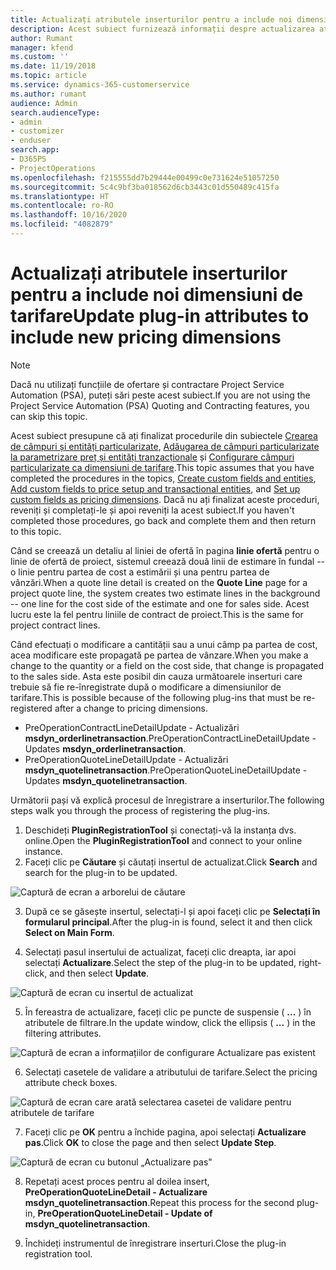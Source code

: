 ```yaml
---
title: Actualizați atributele inserturilor pentru a include noi dimensiuni de tarifare
description: Acest subiect furnizează informații despre actualizarea atributelor inserturilor pentru dimensiunile de tarifare.
author: Rumant
manager: kfend
ms.custom: ''
ms.date: 11/19/2018
ms.topic: article
ms.service: dynamics-365-customerservice
ms.author: rumant
audience: Admin
search.audienceType:
- admin
- customizer
- enduser
search.app:
- D365PS
- ProjectOperations
ms.openlocfilehash: f215555dd7b29444e00499c0e731624e51057250
ms.sourcegitcommit: 5c4c9bf3ba018562d6cb3443c01d550489c415fa
ms.translationtype: HT
ms.contentlocale: ro-RO
ms.lasthandoff: 10/16/2020
ms.locfileid: "4082879"
---
```

# <a name="update-plug-in-attributes-to-include-new-pricing-dimensions"></a><span data-ttu-id="80ab0-103">Actualizați atributele inserturilor pentru a include noi dimensiuni de tarifare</span><span class="sxs-lookup"><span data-stu-id="80ab0-103">Update plug-in attributes to include new pricing dimensions</span></span>

> [!NOTE]
> <span data-ttu-id="80ab0-104">Dacă nu utilizați funcțiile de ofertare și contractare Project Service Automation (PSA), puteți sări peste acest subiect.</span><span class="sxs-lookup"><span data-stu-id="80ab0-104">If you are not using the Project Service Automation (PSA) Quoting and Contracting features, you can skip this topic.</span></span>

<span data-ttu-id="80ab0-105">Acest subiect presupune că ați finalizat procedurile din subiectele [Crearea de câmpuri și entități particularizate](create-custom-fields-entities.md), [Adăugarea de câmpuri particularizate la parametrizare preț și entități tranzacționale](field-references.md) și [Configurare câmpuri particularizate ca dimensiuni de tarifare](set-up-pricing-dimensions.md).</span><span class="sxs-lookup"><span data-stu-id="80ab0-105">This topic assumes that you have completed the procedures in the topics, [Create custom fields and entities](create-custom-fields-entities.md), [Add custom fields to price setup and transactional entities](field-references.md), and [Set up custom fields as pricing dimensions](set-up-pricing-dimensions.md).</span></span> <span data-ttu-id="80ab0-106">Dacă nu ați finalizat aceste proceduri, reveniți și completați-le și apoi reveniți la acest subiect.</span><span class="sxs-lookup"><span data-stu-id="80ab0-106">If you haven't completed those procedures, go back and complete them and then return to this topic.</span></span>

<span data-ttu-id="80ab0-107">Când se creează un detaliu al liniei de ofertă în pagina **linie ofertă** pentru o linie de ofertă de proiect, sistemul creează două linii de estimare în fundal -- o linie pentru partea de cost a estimării și una pentru partea de vânzări.</span><span class="sxs-lookup"><span data-stu-id="80ab0-107">When a quote line detail is created on the **Quote Line** page for a project quote line, the system creates two estimate lines in the background -- one line for the cost side of the estimate and one for sales side.</span></span> <span data-ttu-id="80ab0-108">Acest lucru este la fel pentru liniile de contract de proiect.</span><span class="sxs-lookup"><span data-stu-id="80ab0-108">This is the same  for project contract lines.</span></span>

<span data-ttu-id="80ab0-109">Când efectuați o modificare a cantității sau a unui câmp pa partea de cost, acea modificare este propagată pe partea de vânzare.</span><span class="sxs-lookup"><span data-stu-id="80ab0-109">When you make a change to the quantity or a field on the cost side, that change is propagated to the sales side.</span></span> <span data-ttu-id="80ab0-110">Asta este posibil din cauza următoarele inserturi care trebuie să fie re-înregistrate după o modificare a dimensiunilor de tarifare.</span><span class="sxs-lookup"><span data-stu-id="80ab0-110">This is possible because of the following plug-ins that must be re-registered after a change to pricing dimensions.</span></span>

- <span data-ttu-id="80ab0-111">PreOperationContractLineDetailUpdate - Actualizări **msdyn_orderlinetransaction**.</span><span class="sxs-lookup"><span data-stu-id="80ab0-111">PreOperationContractLineDetailUpdate - Updates **msdyn_orderlinetransaction**.</span></span>
- <span data-ttu-id="80ab0-112">PreOperationQuoteLineDetailUpdate - Actualizări **msdyn_quotelinetransaction**.</span><span class="sxs-lookup"><span data-stu-id="80ab0-112">PreOperationQuoteLineDetailUpdate - Updates **msdyn_quotelinetransaction**.</span></span>

<span data-ttu-id="80ab0-113">Următorii pași vă explică procesul de înregistrare a inserturilor.</span><span class="sxs-lookup"><span data-stu-id="80ab0-113">The following steps walk you through the process of registering the plug-ins.</span></span>

1. <span data-ttu-id="80ab0-114">Deschideți **PluginRegistrationTool** și conectați-vă la instanța dvs. online.</span><span class="sxs-lookup"><span data-stu-id="80ab0-114">Open the **PluginRegistrationTool** and connect to your online instance.</span></span>
2. <span data-ttu-id="80ab0-115">Faceți clic pe **Căutare** și căutați insertul de actualizat.</span><span class="sxs-lookup"><span data-stu-id="80ab0-115">Click **Search** and search for the plug-in to be updated.</span></span>

 ![Captură de ecran a arborelui de căutare](media/PRT-1.png)

3. <span data-ttu-id="80ab0-117">După ce se găsește insertul, selectați-l și apoi faceți clic pe **Selectați în formularul principal**.</span><span class="sxs-lookup"><span data-stu-id="80ab0-117">After the plug-in is found, select it and then click **Select on Main Form**.</span></span>

4. <span data-ttu-id="80ab0-118">Selectați pasul insertului de actualizat, faceți clic dreapta, iar apoi selectați **Actualizare**.</span><span class="sxs-lookup"><span data-stu-id="80ab0-118">Select the step of the plug-in to be updated, right-click, and then select **Update**.</span></span>

 ![Captură de ecran cu insertul de actualizat](media/PRT-2.png)
 
5. <span data-ttu-id="80ab0-120">În fereastra de actualizare, faceți clic pe puncte de suspensie ( **...** ) în atributele de filtrare.</span><span class="sxs-lookup"><span data-stu-id="80ab0-120">In the update window, click the ellipsis ( **...** ) in the filtering attributes.</span></span>

 ![Captură de ecran a informațiilor de configurare Actualizare pas existent](media/PRT-3.png)
 
6. <span data-ttu-id="80ab0-122">Selectați casetele de validare a atributului de tarifare.</span><span class="sxs-lookup"><span data-stu-id="80ab0-122">Select the pricing attribute check boxes.</span></span>

 ![Captură de ecran care arată selectarea casetei de validare pentru atributele de tarifare](media/PRT-4.png)

7. <span data-ttu-id="80ab0-124">Faceți clic pe **OK** pentru a închide pagina, apoi selectați **Actualizare pas**.</span><span class="sxs-lookup"><span data-stu-id="80ab0-124">Click **OK** to close the page and then select **Update Step**.</span></span>

 ![Captură de ecran cu butonul „Actualizare pas"](media/PRT-5.png)
 
8. <span data-ttu-id="80ab0-126">Repetați acest proces pentru al doilea insert, **PreOperationQuoteLineDetail - Actualizare msdyn_quotelinetransaction**.</span><span class="sxs-lookup"><span data-stu-id="80ab0-126">Repeat this process for the second plug-in, **PreOperationQuoteLineDetail - Update of msdyn_quotelinetransaction**.</span></span>

9. <span data-ttu-id="80ab0-127">Închideți instrumentul de înregistrare inserturi.</span><span class="sxs-lookup"><span data-stu-id="80ab0-127">Close the plug-in registration tool.</span></span>

